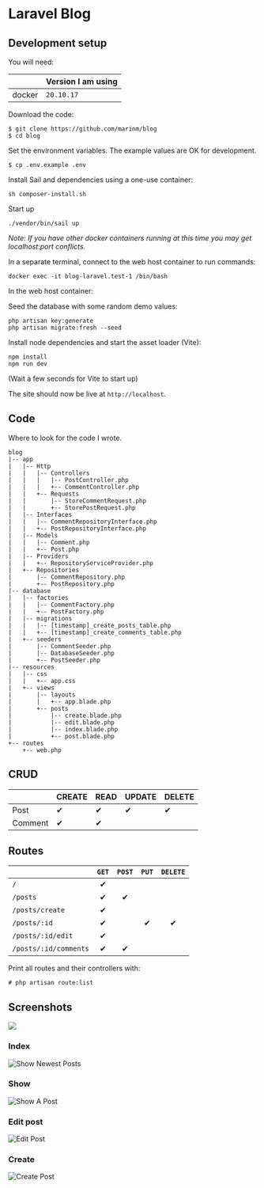 # Laravel Blog

## Development setup

You will need:

|          | Version I am using |
|----------|--------------------|
| docker   | `20.10.17`         |


Download the code:

```
$ git clone https://github.com/marinm/blog
$ cd blog
```

Set the environment variables. The example values are OK for development.

```
$ cp .env.example .env
```

Install Sail and dependencies using a one-use container:

```
sh composer-install.sh
```

Start up

```
./vendor/bin/sail up
```

_Note: If you have other docker containers running at this time you may get localhost:port conflicts._

In a separate terminal, connect to the web host container to run commands:

```
docker exec -it blog-laravel.test-1 /bin/bash
```

In the web host container:

Seed the database with some random demo values:

```
php artisan key:generate
php artisan migrate:fresh --seed
```

Install node dependencies and start the asset loader (Vite):

```
npm install
npm run dev
```

(Wait a few seconds for Vite to start up)

The site should now be live at `http://localhost`.

## Code

Where to look for the code I wrote.

```
blog
|-- app
|   |-- Http
|   |   |-- Controllers
|   |   |   |-- PostController.php
|   |   |   +-- CommentController.php
|   |   +-- Requests
|   |       |-- StoreCommentRequest.php
|   |       +-- StorePostRequest.php
|   |-- Interfaces
|   |   |-- CommentRepositoryInterface.php
|   |   +-- PostRepositoryInterface.php
|   |-- Models
|   |   |-- Comment.php
|   |   +-- Post.php
|   |-- Providers
|   |   +-- RepositoryServiceProvider.php
|   +-- Repositories
|       |-- CommentRepository.php
|       +-- PostRepository.php
|-- database
|   |-- factories
|   |   |-- CommentFactory.php
|   |   +-- PostFactory.php
|   |-- migrations
|   |   |-- [timestamp]_create_posts_table.php
|   |   +-- [timestamp]_create_comments_table.php
|   +-- seeders
|       |-- CommentSeeder.php
|       |-- DatabaseSeeder.php
|       +-- PostSeeder.php
|-- resources
|   |-- css
|   |   +-- app.css
|   +-- views
|       |-- layouts
|       |   +-- app.blade.php
|       +-- posts
|           |-- create.blade.php
|           |-- edit.blade.php
|           |-- index.blade.php
|           +-- post.blade.php
+-- routes
    +-- web.php
```


## CRUD

|         | CREATE | READ | UPDATE | DELETE |
|---------|--------|------|--------|--------|
| Post    |  ✔︎     |  ✔︎   |  ✔︎     |  ✔︎     |
| Comment |  ✔︎     |  ✔︎   |        |        |


## Routes

|                       | `GET`    | `POST`   | `PUT`  | `DELETE` |
|-----------------------|:--------:|:--------:|:------:|:------:|
| `/`                   |  ✔︎       |          |        |        |
| `/posts`              |  ✔︎       |  ✔︎       |        |        |
| `/posts/create`       |  ✔︎       |          |        |        |
| `/posts/:id`          |  ✔︎       |          |  ✔︎     |  ✔︎     |
| `/posts/:id/edit`     |  ✔︎       |          |        |        |
| `/posts/:id/comments` |  ✔︎       |  ✔︎       |        |        |

Print all routes and their controllers with:

```
# php artisan route:list
```

## Screenshots

![](/docs/screenshots/)


### Index

![Show Newest Posts](/docs/screenshots/mobile/posts-index.png)


### Show

![Show A Post](/docs/screenshots/mobile/posts-show.png)


### Edit post

![Edit Post](/docs/screenshots/mobile/posts-edit.png)


### Create

![Create Post](/docs/screenshots/mobile/posts-create.png)